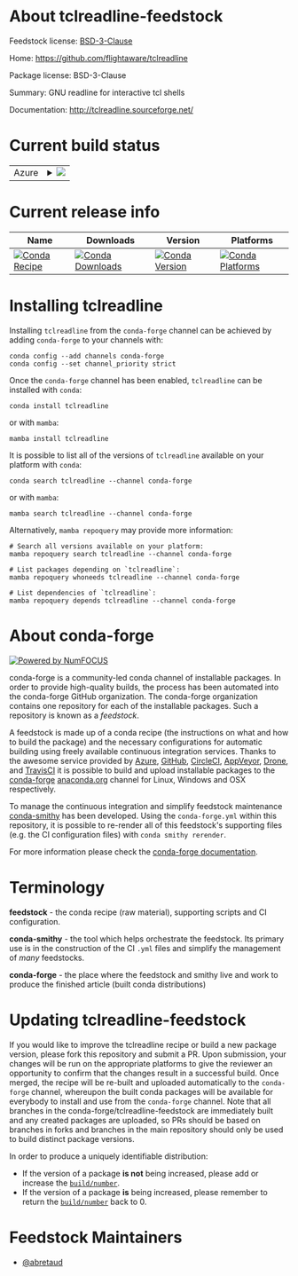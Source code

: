 About tclreadline-feedstock
===========================

Feedstock license: [BSD-3-Clause](https://github.com/conda-forge/tclreadline-feedstock/blob/main/LICENSE.txt)

Home: https://github.com/flightaware/tclreadline

Package license: BSD-3-Clause

Summary: GNU readline for interactive tcl shells

Documentation: http://tclreadline.sourceforge.net/

Current build status
====================


<table>
    
  <tr>
    <td>Azure</td>
    <td>
      <details>
        <summary>
          <a href="https://dev.azure.com/conda-forge/feedstock-builds/_build/latest?definitionId=8721&branchName=main">
            <img src="https://dev.azure.com/conda-forge/feedstock-builds/_apis/build/status/tclreadline-feedstock?branchName=main">
          </a>
        </summary>
        <table>
          <thead><tr><th>Variant</th><th>Status</th></tr></thead>
          <tbody><tr>
              <td>linux_64</td>
              <td>
                <a href="https://dev.azure.com/conda-forge/feedstock-builds/_build/latest?definitionId=8721&branchName=main">
                  <img src="https://dev.azure.com/conda-forge/feedstock-builds/_apis/build/status/tclreadline-feedstock?branchName=main&jobName=linux&configuration=linux%20linux_64_" alt="variant">
                </a>
              </td>
            </tr>
          </tbody>
        </table>
      </details>
    </td>
  </tr>
</table>

Current release info
====================

| Name | Downloads | Version | Platforms |
| --- | --- | --- | --- |
| [![Conda Recipe](https://img.shields.io/badge/recipe-tclreadline-green.svg)](https://anaconda.org/conda-forge/tclreadline) | [![Conda Downloads](https://img.shields.io/conda/dn/conda-forge/tclreadline.svg)](https://anaconda.org/conda-forge/tclreadline) | [![Conda Version](https://img.shields.io/conda/vn/conda-forge/tclreadline.svg)](https://anaconda.org/conda-forge/tclreadline) | [![Conda Platforms](https://img.shields.io/conda/pn/conda-forge/tclreadline.svg)](https://anaconda.org/conda-forge/tclreadline) |

Installing tclreadline
======================

Installing `tclreadline` from the `conda-forge` channel can be achieved by adding `conda-forge` to your channels with:

```
conda config --add channels conda-forge
conda config --set channel_priority strict
```

Once the `conda-forge` channel has been enabled, `tclreadline` can be installed with `conda`:

```
conda install tclreadline
```

or with `mamba`:

```
mamba install tclreadline
```

It is possible to list all of the versions of `tclreadline` available on your platform with `conda`:

```
conda search tclreadline --channel conda-forge
```

or with `mamba`:

```
mamba search tclreadline --channel conda-forge
```

Alternatively, `mamba repoquery` may provide more information:

```
# Search all versions available on your platform:
mamba repoquery search tclreadline --channel conda-forge

# List packages depending on `tclreadline`:
mamba repoquery whoneeds tclreadline --channel conda-forge

# List dependencies of `tclreadline`:
mamba repoquery depends tclreadline --channel conda-forge
```


About conda-forge
=================

[![Powered by
NumFOCUS](https://img.shields.io/badge/powered%20by-NumFOCUS-orange.svg?style=flat&colorA=E1523D&colorB=007D8A)](https://numfocus.org)

conda-forge is a community-led conda channel of installable packages.
In order to provide high-quality builds, the process has been automated into the
conda-forge GitHub organization. The conda-forge organization contains one repository
for each of the installable packages. Such a repository is known as a *feedstock*.

A feedstock is made up of a conda recipe (the instructions on what and how to build
the package) and the necessary configurations for automatic building using freely
available continuous integration services. Thanks to the awesome service provided by
[Azure](https://azure.microsoft.com/en-us/services/devops/), [GitHub](https://github.com/),
[CircleCI](https://circleci.com/), [AppVeyor](https://www.appveyor.com/),
[Drone](https://cloud.drone.io/welcome), and [TravisCI](https://travis-ci.com/)
it is possible to build and upload installable packages to the
[conda-forge](https://anaconda.org/conda-forge) [anaconda.org](https://anaconda.org/)
channel for Linux, Windows and OSX respectively.

To manage the continuous integration and simplify feedstock maintenance
[conda-smithy](https://github.com/conda-forge/conda-smithy) has been developed.
Using the ``conda-forge.yml`` within this repository, it is possible to re-render all of
this feedstock's supporting files (e.g. the CI configuration files) with ``conda smithy rerender``.

For more information please check the [conda-forge documentation](https://conda-forge.org/docs/).

Terminology
===========

**feedstock** - the conda recipe (raw material), supporting scripts and CI configuration.

**conda-smithy** - the tool which helps orchestrate the feedstock.
                   Its primary use is in the construction of the CI ``.yml`` files
                   and simplify the management of *many* feedstocks.

**conda-forge** - the place where the feedstock and smithy live and work to
                  produce the finished article (built conda distributions)


Updating tclreadline-feedstock
==============================

If you would like to improve the tclreadline recipe or build a new
package version, please fork this repository and submit a PR. Upon submission,
your changes will be run on the appropriate platforms to give the reviewer an
opportunity to confirm that the changes result in a successful build. Once
merged, the recipe will be re-built and uploaded automatically to the
`conda-forge` channel, whereupon the built conda packages will be available for
everybody to install and use from the `conda-forge` channel.
Note that all branches in the conda-forge/tclreadline-feedstock are
immediately built and any created packages are uploaded, so PRs should be based
on branches in forks and branches in the main repository should only be used to
build distinct package versions.

In order to produce a uniquely identifiable distribution:
 * If the version of a package **is not** being increased, please add or increase
   the [``build/number``](https://docs.conda.io/projects/conda-build/en/latest/resources/define-metadata.html#build-number-and-string).
 * If the version of a package **is** being increased, please remember to return
   the [``build/number``](https://docs.conda.io/projects/conda-build/en/latest/resources/define-metadata.html#build-number-and-string)
   back to 0.

Feedstock Maintainers
=====================

* [@abretaud](https://github.com/abretaud/)

